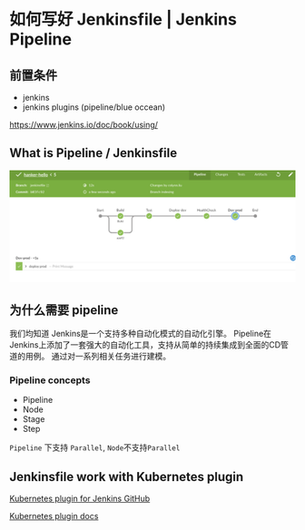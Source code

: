 # 如何写好 Jenkinsfile | Jenkins Pipeline

## 前置条件
* jenkins
* jenkins plugins (pipeline/blue occean)

 https://www.jenkins.io/doc/book/using/
 
## What is Pipeline / Jenkinsfile

![image](./assets/pipeline.png)


## 为什么需要 pipeline

我们均知道 Jenkins是一个支持多种自动化模式的自动化引擎。 Pipeline在Jenkins上添加了一套强大的自动化工具，支持从简单的持续集成到全面的CD管道的用例。 通过对一系列相关任务进行建模。


### Pipeline concepts

* Pipeline
* Node
* Stage
* Step

`Pipeline` 下支持 `Parallel`, `Node`不支持`Parallel`

## Jenkinsfile work with Kubernetes plugin

[Kubernetes plugin for Jenkins GitHub](https://github.com/jenkinsci/kubernetes-plugin/blob/master/README.md)

[Kubernetes plugin docs](https://www.jenkins.io/doc/pipeline/steps/kubernetes/#kubernetes-plugin)